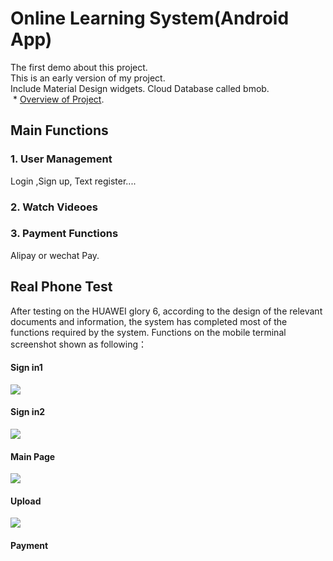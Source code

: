 # Online Learning System(Android App)
The first demo about this project.  
This is an early version of my project.  
Include Material Design widgets. Cloud Database called bmob.  
  * [Overview of Project](https://github.com/Kong96/OnlineLearningSystem/blob/master/Online%20Learning%20System.pptx).  
## Main Functions  
### 1. User Management  
Login ,Sign up, Text register....  
### 2. Watch Videoes  
### 3. Payment Functions  
Alipay or wechat Pay.  
## Real Phone Test  
  After testing on the HUAWEI glory 6, according to the design of the relevant documents and information, the system has completed most of the functions required by the system. Functions on the mobile terminal screenshot shown as following：  
#### Sign in1  
![](https://github.com/Kong96/OnlineLearningSystem/blob/master/ezgif-1-44cea1b999.gif)
#### Sign in2  
![](https://github.com/Kong96/OnlineLearningSystem/blob/master/ezgif-1-b9c3f3a0dd.gif) 
#### Main Page 
![](https://github.com/Kong96/OnlineLearningSystem/blob/master/ezgif-1-b9c3f3a0dd.gif)  
#### Upload   
![](https://github.com/Kong96/OnlineLearningSystem/blob/master/ezgif-1-3637c952b1.gif)  
#### Payment   
